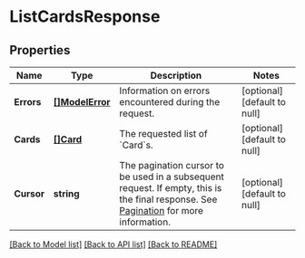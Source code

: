 # ListCardsResponse

## Properties

 Name       | Type                         | Description                                                                                                                                                                                           | Notes                        
------------|------------------------------|-------------------------------------------------------------------------------------------------------------------------------------------------------------------------------------------------------|------------------------------
 **Errors** | [**[]ModelError**](Error.md) | Information on errors encountered during the request.                                                                                                                                                 | [optional] [default to null] 
 **Cards**  | [**[]Card**](Card.md)        | The requested list of &#x60;Card&#x60;s.                                                                                                                                                              | [optional] [default to null] 
 **Cursor** | **string**                   | The pagination cursor to be used in a subsequent request. If empty, this is the final response.  See [Pagination](https://developer.squareup.com/docs/basics/api101/pagination) for more information. | [optional] [default to null] 

[[Back to Model list]](../README.md#documentation-for-models) [[Back to API list]](../README.md#documentation-for-api-endpoints) [[Back to README]](../README.md)

